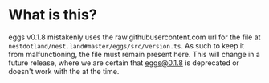# What is this?

eggs v0.1.8 mistakenly uses the raw.githubusercontent.com url for the file at `nestdotland/nest.land#master/eggs/src/version.ts`.
As such to keep it from malfunctioning, the file must remain present here.
This will change in a future release, where we are certain that eggs@0.1.8 is
deprecated or doesn't work with the at the time.
